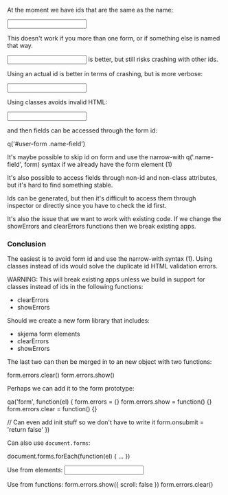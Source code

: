 At the moment we have ids that are the same as the name:

<input id="name">

This doesn't work if you more than one form, or if something else is named that way.

<input id="name-field"> is better, but still risks crashing with other ids.

Using an actual id is better in terms of crashing, but is more verbose:

<input id="user-form-name-field">

Using classes avoids invalid HTML:

<input class="name-field">

and then fields can be accessed through the form id:

<form id="user-form">
q('#user-form .name-field')

It's maybe possible to skip id on form and use the narrow-with q('.name-field', form) syntax if we already have the form element (1)

It's also possible to access fields through non-id and non-class attributes, but it's hard to find something stable.

Ids can be generated, but then it's difficult to access them through inspector or directly since you have to check the id first.

It's also the issue that we want to work with existing code. If we change the showErrors and clearErrors functions then we break existing apps.

### Conclusion

The easiest is to avoid form id and use the narrow-with syntax (1). Using classes instead of ids would solve the duplicate id HTML validation errors.

WARNING: This will break existing apps unless we build in support for classes instead of ids in the following functions:

- clearErrors
- showErrors

Should we create a new form library that includes:

- skjema form elements
- clearErrors
- showErrors

The last two can then be merged in to an new object with two functions:

form.errors.clear()
form.errors.show()

Perhaps we can add it to the form prototype:

qa('form', function(el) {
  form.errors = {}
  form.errors.show = function() {}
  form.errors.clear = function() {}

  // Can even add init stuff so we don't have to write it
  form.onsubmit = 'return false'
})

Can also use `document.forms`:

document.forms.forEach(function(el) {
  ...
})

Use from elements:
<input onchange="this.form.errors.clear()">

Use from functions:
form.errors.show({ scroll: false })
form.errors.clear()
